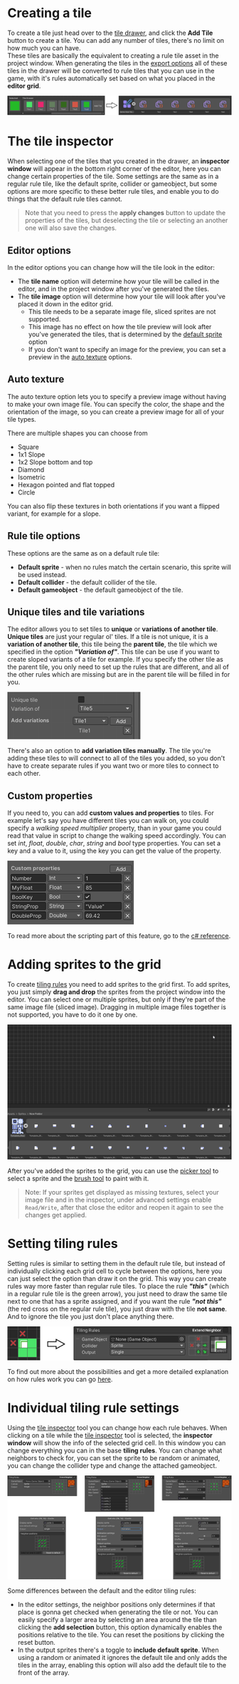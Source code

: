 # <!-- {docsify-ignore} -->

# Creating a tile

To create a tile just head over to the [tile drawer](./better-rule-tiles/get-started?id=the-tile-drawer), and click the **Add Tile** button to create a tile. You can add any number of tiles, there's no limit on how much you can have.<br>
These tiles are basically the equivalent to creating a rule tile asset in the project window. When generating the tiles in the [export options](./better-rule-tiles/get-started?id=the-editor-settings) all of these tiles in the drawer will be converted to rule tiles that you can use in the game, with it's rules automatically set based on what you placed in the **editor grid**.

![Convert Tiles](./images/tiles-convert.png)

# The tile inspector

When selecting one of the tiles that you created in the drawer, an **inspector window** will appear in the bottom right corner of the editor, here you can change certain properties of the tile. Some settings are the same as in a regular rule tile, like the default sprite, collider or gameobject, but some options are more specific to these better rule tiles, and enable you to do things that the default rule tiles cannot.

> Note that you need to press the **apply changes** button to update the properties of the tiles, but deselecting the tile or selecting an another one will also save the changes.

## Editor options

In the editor options you can change how will the tile look in the editor:
- The **tile name** option will determine how your tile will be called in the editor, and in the project window after you've generated the tiles.
- The **tile image** option will determine how your tile will look after you've placed it down in the editor grid. 
  - This tile needs to be a separate image file, sliced sprites are not supported. 
  - This image has no effect on how the tile preview will look after you've generated the tiles, that is determined by the [default sprite](./better-rule-tiles/tile-creation?id=rule-tile-options) option
  - If you don't want to specify an image for the preview, you can set a preview in the [auto texture](./better-rule-tiles/tile-creation?id=auto-texture) options.

## Auto texture

The auto texture option lets you to specify a preview image without having to make your own image file. You can specify the color, the shape and the orientation of the image, so you can create a preview image for all of your tile types.

There are multiple shapes you can choose from
- Square
- 1x1 Slope
- 1x2 Slope bottom and top
- Diamond
- Isometric
- Hexagon pointed and flat topped
- Circle

You can also flip these textures in both orientations if you want a flipped variant, for example for a slope.

## Rule tile options

These options are the same as on a default rule tile:
- **Default sprite** - when no rules match the certain scenario, this sprite will be used instead.
- **Default collider** - the default collider of the tile.
- **Default gameobject** - the default gameobject of the tile.

## Unique tiles and tile variations

The editor allows you to set tiles to **unique** or **variations of another tile**. **Unique tiles** are just your regular ol' tiles. If a tile is not unique, it is a **variation of another tile**, this tile being the **parent tile**, the tile which we specified in the option ***"Variation of"***. This tile can be use if you want to create sloped variants of a tile for example. If you specify the other tile as the parent tile, you only need to set up the rules that are different, and all of the other rules which are missing but are in the parent tile will be filled in for you.

![Variations](./images/variations.png)

There's also an option to **add variation tiles manually**. The tile you're adding these tiles to will connect to all of the tiles you added, so you don't have to create separate rules if you want two or more tiles to connect to each other.

## Custom properties

If you need to, you can add **custom values and properties** to tiles. For example let's say you have different tiles you can walk on, you could specify a *walking speed multiplier* property, than in your game you could read that value in script to change the walking speed accordingly. You can set *int*, *float*, *double*, *char*, *string* and *bool* type properties. You can set a key and a value to it, using the key you can get the value of the property. 

![Custom properties](./images/custom-properties.png)

To read more about the scripting part of this feature, go to the [c# reference](./better-rule-tiles/cs-reference).

# Adding sprites to the grid

To create [tiling rules](./better-rule-tiles/tile-creation?id=setting-tiling-rules) you need to add sprites to the grid first. To add sprites, you just simply **drag and drop** the sprites from the project window into the editor. You can select one or multiple sprites, but only if they're part of the same image file (sliced image). Dragging in multiple image files together is not supported, you have to do it one by one.

![Drag & Drop](./images/drag-drop.gif)

After you've added the sprites to the grid, you can use the [picker tool](./better-rule-tiles/get-started?id=toolbar) to select a sprite and the [brush tool](./better-rule-tiles/get-started?id=toolbar) to paint with it.

> Note: If your sprites get displayed as missing textures, select your image file and in the inspector, under advanced settings enable `Read/Write`, after that close the editor and reopen it again to see the changes get applied.

# Setting tiling rules

Setting rules is similar to setting them in the default rule tile, but instead of individually clicking each grid cell to cycle between the options, here you can just select the option than draw it on the grid. This way you can create rules way more faster than regular rule tiles. To place the rule ***"this"*** (which in a regular rule tile is the green arrow), you just need to draw the same tile next to one that has a sprite assigned, and if you want the rule ***"not this"*** (the red cross on the regular rule tile), you just draw with the tile **not same**. And to ignore the tile you just don't place anything there.

![Grid To Rules](./images/grid-to-rules.png)

To find out more about the possibilities and get a more detailed explanation on how rules work you can go [here](./better-rule-tiles/rules).

# Individual tiling rule settings

Using the [tile inspector](./better-rule-tiles/get-started?id=toolbar) tool you can change how each rule behaves. When clicking on a tile while the [tile inspector](./better-rule-tiles/get-started?id=toolbar) tool is selected, the **inspector window** will show the info of the selected grid cell. In this window you can change everything you can in the base **tiling rules**. You can change what neighbors to check for, you can set the sprite to be random or animated, you can change the collider type and change the attached gameobject.

![Tiling rule options](./images/tiling-rules.png)

Some differences between the default and the editor tiling rules:
- In the editor settings, the neighbor positions only determines if that place is gonna get checked when generating the tile or not. You can easily specify a larger area by selecting an area around the tile than clicking the **add selection** button, this option dynamically enables the positions relative to the tile. You can reset the positions by clicking the reset button. 
- In the output sprites there's a toggle to **include default sprite**. When using a random or animated it ignores the default tile and only adds the tiles in the array, enabling this option will also add the default tile to the front of the array.